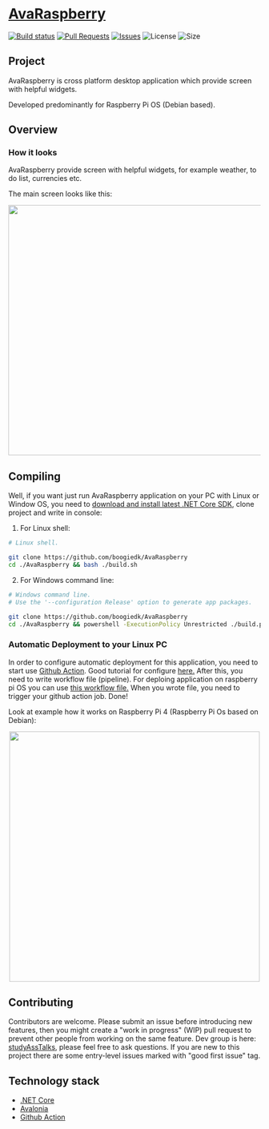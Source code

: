 # [AvaRaspberry](https://github.com/boogiedk/AvaRaspberryn)

[![Build status](https://github.com/boogiedk/AvaRaspberry/actions/workflows/dotnet-desktop.yml/badge.svg?branch=master)](https://github.com/boogiedk/AvaRaspberry/actions/workflows/dotnet-desktop.yml)
[![Pull Requests](https://img.shields.io/github/issues-pr/boogiedk/avaraspberry.svg)](https://github.com/boogiedk/avaraspberry/pulls) 
[![Issues](https://img.shields.io/github/issues/boogiedk/avaraspberry.svg)](https://github.com/boogiedk/avaraspberry/issues) 
![License](https://img.shields.io/github/license/boogiedk/avaraspberry.svg) ![Size](https://img.shields.io/github/repo-size/boogiedk/avaraspberry.svg)

## Project

AvaRaspberry is cross platform desktop application which provide screen with helpful widgets.

Developed predominantly for Raspberry Pi OS (Debian based).

## Overview

### How it looks

AvaRaspberry provide screen with helpful widgets, for example weather, to do list, currencies etc. 

The main screen looks like this:
<p align="center">
 <img width="900" height="500" align="center" src="./Resources/MainWindow.png">
</p>

## Compiling
Well, if you want just run AvaRaspberry application on your PC with Linux or Window OS, you need to [download and install latest .NET Core SDK](https://www.microsoft.com/net/learn/dotnet/hello-world-tutorial),
clone project and write in console:

1) For Linux shell:
```sh
# Linux shell.

git clone https://github.com/boogiedk/AvaRaspberry
cd ./AvaRaspberry && bash ./build.sh
```

2) For Windows command line:
```sh
# Windows command line.
# Use the '--configuration Release' option to generate app packages.

git clone https://github.com/boogiedk/AvaRaspberry
cd ./AvaRaspberry && powershell -ExecutionPolicy Unrestricted ./build.ps1
```

### Automatic Deployment to your Linux PC
In order to configure automatic deployment for this application, you need to start use [Github Action](https://docs.github.com/en/actions).
Good tutorial for configure [here.](https://www.youtube.com/watch?v=X3F3El_yvFg)
After this, you need to write workflow file (pipeline). For deploing application on raspberry pi OS you can use [this workflow file.](https://github.com/boogiedk/AvaRaspberry/blob/master/.github/workflows/dotnet-desktop.yml)
When you wrote file, you need to trigger your github action job.
Done!

Look at example how it works on Raspberry Pi 4 (Raspberry Pi Os based on Debian):

<p align="center">
  <img src="./Resources/autodeploy-demo.gif" width="500">
</p>

## Contributing

Contributors are welcome. Please submit an issue before introducing new features, then you might create a "work in progress" (WIP) pull request to prevent other people from working on the same feature. Dev group is here: [studyAssTalks](https://t.me/studyAssTalks), please feel free to ask questions. If you are new to this project there are some entry-level issues marked with "good first issue" tag.

## Technology stack

* [.NET Core](https://github.com/dotnet)
* [Avalonia](https://avaloniaui.net/)
* [Github Action](https://github.com/features/actions)

